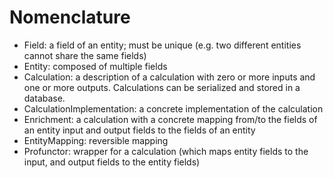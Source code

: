 # Nomenclature

- Field: a field of an entity; must be unique (e.g. two different
  entities cannot share the same fields)
- Entity: composed of multiple fields
- Calculation: a description of a calculation with zero or more inputs 
  and one or more outputs. Calculations can be serialized and stored
  in a database.
- CalculationImplementation: a concrete implementation of the calculation
- Enrichment: a calculation with a concrete mapping from/to the fields of an entity
  input and output fields to the fields of an entity
- EntityMapping: reversible mapping
- Profunctor: wrapper for a calculation (which maps entity fields to
  the input, and output fields to the entity fields)
